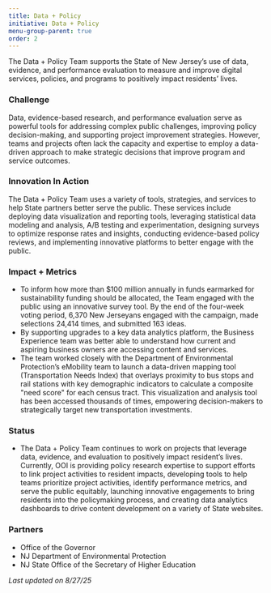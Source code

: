 ```yaml
---
title: Data + Policy
initiative: Data + Policy
menu-group-parent: true
order: 2
---
```


The Data \+ Policy Team supports the State of New Jersey’s use of data, evidence, and performance evaluation to measure and improve digital services, policies, and programs to positively impact residents’ lives.

### Challenge

Data, evidence-based research, and performance evaluation serve as powerful tools for addressing complex public challenges, improving policy decision-making, and supporting project improvement strategies. However, teams and projects often lack the capacity and expertise to employ a data-driven approach to make strategic decisions that improve program and service outcomes.

### Innovation In Action

The Data \+ Policy Team uses a variety of tools, strategies, and services to help State partners better serve the public. These services include deploying data visualization and reporting tools, leveraging statistical data modeling and analysis, A/B testing and experimentation, designing surveys to optimize response rates and insights, conducting evidence-based policy reviews, and implementing innovative platforms to better engage with the public.

### Impact \+ Metrics

- To inform how more than $100 million annually in funds earmarked for sustainability funding should be allocated, the Team engaged with the public using an innovative survey tool. By the end of the four-week voting period, 6,370 New Jerseyans engaged with the campaign, made selections 24,414 times, and submitted 163 ideas.
- By supporting upgrades to a key data analytics platform, the Business Experience team was better able to understand how current and aspiring business owners are accessing content and services.
- The team worked closely with the Department of Environmental Protection’s eMobility team to launch a data-driven mapping tool (Transportation Needs Index) that overlays proximity to bus stops and rail stations with key demographic indicators to calculate a composite "need score" for each census tract. This visualization and analysis tool has been accessed thousands of times, empowering decision-makers to strategically target new transportation investments.

### Status

- The Data \+ Policy Team continues to work on projects that leverage data, evidence, and evaluation to positively impact resident’s lives. Currently, OOI is providing policy research expertise to support efforts to link project activities to resident impacts, developing tools to help teams prioritize project activities, identify performance metrics, and serve the public equitably, launching innovative engagements to bring residents into the policymaking process, and creating data analytics dashboards to drive content development on a variety of State websites.

### Partners

- Office of the Governor
- NJ Department of Environmental Protection
- NJ State Office of the Secretary of Higher Education

_Last updated on 8/27/25_
